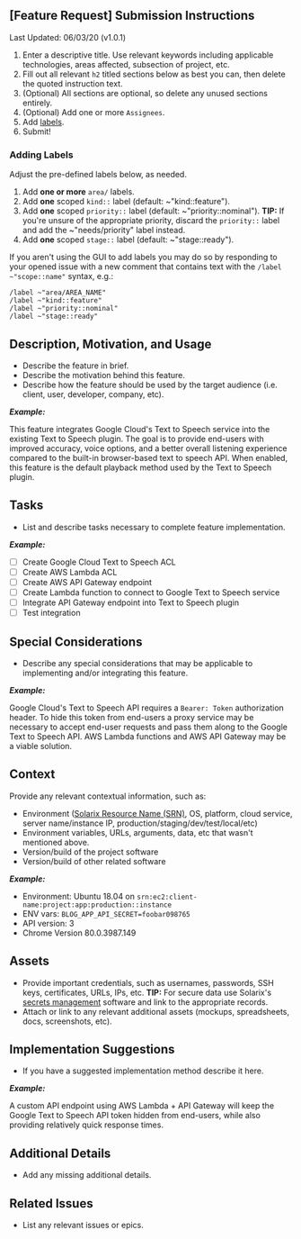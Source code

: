 >>>
## [Feature Request] Submission Instructions

Last Updated: 06/03/20 (v1.0.1)

1. Enter a descriptive title.  Use relevant keywords including applicable technologies, areas affected, subsection of project, etc.
2. Fill out all relevant `h2` titled sections below as best you can, then delete the quoted instruction text.
3. (Optional) All sections are optional, so delete any unused sections entirely.
4. (Optional) Add one or more `Assignees`.
5. Add [labels](#adding-labels).
6. Submit!

### Adding Labels

Adjust the pre-defined labels below, as needed.

1. Add **one or more** `area/` labels.
2. Add **one** scoped `kind::` label (default: ~"kind::feature").
3. Add **one** scoped `priority::` label (default: ~"priority::nominal").  **TIP:** If you're unsure of the appropriate priority, discard the `priority::` label and add the ~"needs/priority" label instead.
4. Add **one** scoped `stage::` label (default: ~"stage::ready").

If you aren't using the GUI to add labels you may do so by responding to your opened issue with a new comment that contains text with the `/label ~"scope::name"` syntax, e.g.:

```
/label ~"area/AREA_NAME"
/label ~"kind::feature"
/label ~"priority::nominal"
/label ~"stage::ready"
```
>>>

## Description, Motivation, and Usage

>>>
- Describe the feature in brief.
- Describe the motivation behind this feature.
- Describe how the feature should be used by the target audience (i.e. client, user, developer, company, etc).

_**Example:**_

This feature integrates Google Cloud's Text to Speech service into the existing Text to Speech plugin.  The goal is to provide end-users with improved accuracy, voice options, and a better overall listening experience compared to the built-in browser-based text to speech API.  When enabled, this feature is the default playback method used by the Text to Speech plugin.
>>>

## Tasks

>>>
- List and describe tasks necessary to complete feature implementation.

_**Example:**_

- [ ] Create Google Cloud Text to Speech ACL
- [ ] Create AWS Lambda ACL
- [ ] Create AWS API Gateway endpoint
- [ ] Create Lambda function to connect to Google Text to Speech service
- [ ] Integrate API Gateway endpoint into Text to Speech plugin
- [ ] Test integration
>>>

## Special Considerations

>>>
- Describe any special considerations that may be applicable to implementing and/or integrating this feature.

_**Example:**_

Google Cloud's Text to Speech API requires a `Bearer: Token` authorization header.  To hide this token from end-users a proxy service may be necessary to accept end-user requests and pass them along to the Google Text to Speech API.  AWS Lambda functions and AWS API Gateway may be a viable solution.
>>>

## Context

>>>
Provide any relevant contextual information, such as:

- Environment ([Solarix Resource Name (SRN)](https://docs.solarix.tools/solarix-resource-names/), OS, platform, cloud service, server name/instance IP, production/staging/dev/test/local/etc)
- Environment variables, URLs, arguments, data, etc that wasn't mentioned above.
- Version/build of the project software
- Version/build of other related software

_**Example:**_

- Environment: Ubuntu 18.04 on `srn:ec2:client-name:project:app:production::instance`
- ENV vars: `BLOG_APP_API_SECRET=foobar098765`
- API version: 3
- Chrome Version 80.0.3987.149
>>>

## Assets

>>>
- Provide important credentials, such as usernames, passwords, SSH keys, certificates, URLs, IPs, etc.  **TIP:** For secure data use Solarix's [secrets management](https://docs.solarix.tools/software/secrets/) software and link to the appropriate records.
- Attach or link to any relevant additional assets (mockups, spreadsheets, docs, screenshots, etc).
>>>

## Implementation Suggestions

>>>
- If you have a suggested implementation method describe it here.

_**Example:**_

A custom API endpoint using AWS Lambda + API Gateway will keep the Google Text to Speech API token hidden from end-users, while also providing relatively quick response times.
>>>

## Additional Details

>>>
- Add any missing additional details.
>>>

## Related Issues

>>>
- List any relevant issues or epics.
>>>